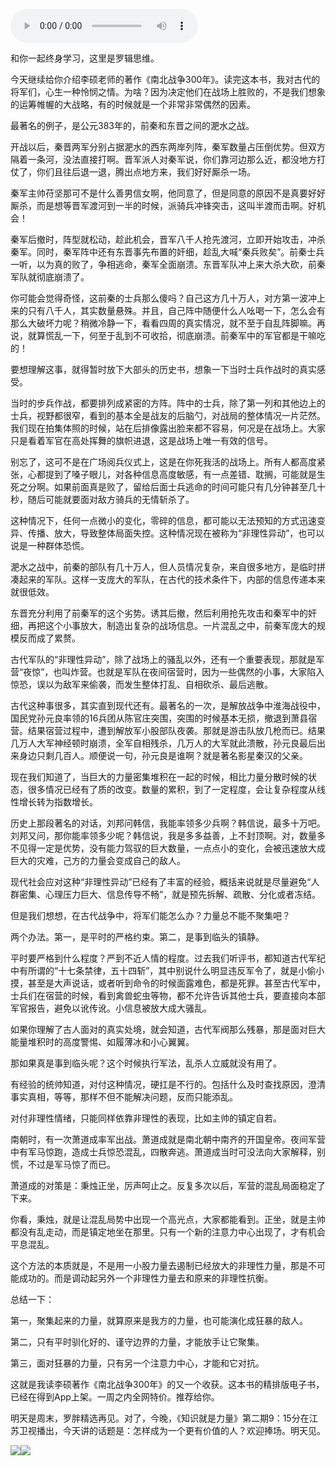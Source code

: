 <audio src="http://igetoss.cdn.igetget.com/mp3/201808/02/201808021159082858404551.mp3" controls="controls">您的浏览器不支持 audio 标签。</audio><p>和你一起终身学习，这里是罗辑思维。</p><p>今天继续给你介绍李硕老师的著作《南北战争300年》。读完这本书，我对古代的将军们，心生一种怜悯之情。为啥？因为决定他们在战场上胜败的，不是我们想象的运筹帷幄的大战略，有的时候就是一个非常非常偶然的因素。</p><p>最著名的例子，是公元383年的，前秦和东晋之间的淝水之战。</p><p>开战以后，秦晋两军分别占据淝水的西东两岸列阵，秦军数量占压倒优势。但双方隔着一条河，没法直接打啊。晋军派人对秦军说，你们靠河边那么近，都没地方打仗了，你们且往后退一退，腾出点地方来，我们好好厮杀一场。</p><p>秦军主帅苻坚那可不是什么善男信女啊，他同意了，但是同意的原因不是真要好好厮杀，而是想等晋军渡河到一半的时候，派骑兵冲锋突击，这叫半渡而击啊。好机会！</p><p>秦军后撤时，阵型就松动，趁此机会，晋军八千人抢先渡河，立即开始攻击，冲杀秦军。同时，秦军阵中还有东晋事先布置的奸细，趁乱大喊“秦兵败矣”。前秦士兵一听，以为真的败了，争相逃命，秦军全面崩溃。东晋军队冲上来大杀大砍，前秦军队就彻底崩溃了。</p><p>你可能会觉得奇怪，这前秦的士兵那么傻吗？自己这方几十万人，对方第一波冲上来的只有八千人，其实数量悬殊。并且，自己阵中随便什么人吆喝一下，怎么会有那么大破坏力呢？稍微冷静一下，看看四周的真实情况，就不至于自乱阵脚嘛。再说，就算慌乱一下，何至于乱到不可收拾，彻底崩溃。前秦军中的军官都是干嘛吃的！</p><p>要想理解这事，就得暂时放下大部头的历史书，想象一下当时士兵作战时的真实感受。</p><p>当时的步兵作战，都要排列成紧密的方阵。阵中的士兵，除了第一列和其他边上的士兵，视野都很窄，看到的基本全是战友的后脑勺，对战局的整体情况一片茫然。我们现在拍集体照的时候，站在后排像露出脸来都不容易，何况是在战场上。大家只是看着军官在高处挥舞的旗帜进退，这是战场上唯一有效的信号。</p><p>别忘了，这可不是在广场阅兵仪式上，这是在你死我活的战场上。所有人都高度紧张，心都提到了嗓子眼儿，对各种信息高度敏感，有一点差错、耽搁，可能就是生死之分啊。如果前面真是败了，留给后面士兵逃命的时间可能只有几分钟甚至几十秒，随后可能就要面对敌方骑兵的无情斩杀了。</p><p>这种情况下，任何一点微小的变化，零碎的信息，都可能以无法预知的方式迅速变异、传播、放大，导致整体局面失控。这种情况现在被称为“非理性异动”，也可以说是一种群体恐慌。</p><p>淝水之战中，前秦的部队有几十万人，但人员情况复杂，来自很多地方，是临时拼凑起来的军队。这样一支庞大的军队，在古代的技术条件下，内部的信息传递本来就很低效。</p><p>东晋充分利用了前秦军的这个劣势。诱其后撤，然后利用抢先攻击和秦军中的奸细，再把这个小事放大，制造出复杂的战场信息。一片混乱之中，前秦军庞大的规模反而成了累赘。</p><p>古代军队的“非理性异动”，除了战场上的骚乱以外，还有一个重要表现，那就是军营“夜惊”，也叫炸营。也就是军队在夜间宿营时，因为一些偶然的小事，大家陷入惊恐，误以为敌军来偷袭，而发生整体打乱、自相砍杀、最后逃散。</p><p>古代这种事很多，其实直到现代还有。最著名的一次，是解放战争中淮海战役中，国民党孙元良率领的16兵团从陈官庄突围，突围的时候基本无损，撤退到萧县宿营。结果宿营过程中，遭到解放军小股部队夜袭。那就是游击队放几枪而已。结果几万人大军神经顿时崩溃，全军自相残杀，几万人的大军就此溃散，孙元良最后出来身边只剩几百人。顺便说一句，孙元良是谁啊？就是著名影星秦汉的父亲。</p><p>现在我们知道了，当巨大的力量密集堆积在一起的时候，相比力量分散时候的状态，很多情况已经有了质的改变。数量的累积，到了一定程度，会让复杂程度从线性增长转为指数增长。</p><p>历史上那段著名的对话，刘邦问韩信，我能率领多少兵啊？韩信说，最多十万吧。刘邦又问，那你能率领多少呢？韩信说，我是多多益善，上不封顶啊。对，数量多不见得一定是优势，没有能力驾驭的巨大数量，一点点小的变化，会被迅速放大成巨大的灾难，己方的力量会变成自己的敌人。</p><p>现代社会应对这种“非理性异动”已经有了丰富的经验，概括来说就是尽量避免“人群密集、心理压力巨大、信息传导不畅”，就是预先拆解、疏散、分化或者冻结。</p><p>但是我们想想，在古代战争中，将军们能怎么办？力量总不能不聚集吧？</p><p>两个办法。第一，是平时的严格约束。第二，是事到临头的镇静。</p><p>平时要严格到什么程度？严到不近人情的程度。过去我们听评书，都知道古代军纪中有所谓的“十七条禁律，五十四斩”，其中别说什么明显违反军令了，就是小偷小摸，甚至是大声说话，或者听到命令的时候面露难色，都是死罪。甚至古代军中，士兵们在宿营的时候，看到禽兽蛇虫等物，都不允许告诉其他士兵，要直接向本部军官报告，避免以讹传讹。小信息被放大成大骚乱。</p><p>如果你理解了古人面对的真实处境，就会知道，古代军阀那么残暴，那是面对巨大能量堆积时的高度警惕、如履薄冰和小心翼翼。</p><p>那如果真是事到临头呢？这个时候执行军法，乱杀人立威就没有用了。</p><p>有经验的统帅知道，对付这种情况，硬扛是不行的。包括什么及时查找原因，澄清事实真相，等等，那样不但不能解决问题，反而只能添乱。</p><p>对付非理性情绪，只能同样依靠非理性的表现，比如主帅的镇定自若。</p><p>南朝时，有一次萧道成率军出战。萧道成就是南北朝中南齐的开国皇帝。夜间军营中有军马惊跑，造成士兵惊恐混乱，四散奔逃。萧道成当时可没法向大家解释，别慌，不过是军马惊了而已。</p><p>萧道成的对策是：秉烛正坐，厉声呵止之。反复多次以后，军营的混乱局面稳定了下来。</p><p>你看，秉烛，就是让混乱局势中出现一个高光点，大家都能看到。正坐，就是主帅都没有乱走动，而是镇定地坐在那里。只有一个新的注意力中心出现了，才有机会平息混乱。</p><p>这个方法的本质就是，不是用一小股力量去遏制已经放大的非理性力量，那是不可能成功的。而是调动起另外一个非理性力量去和原来的非理性抗衡。</p><p>总结一下：</p><p>第一，聚集起来的力量，就算原来是我方的力量，也可能演化成狂暴的敌人。</p><p>第二，只有平时驯化好的、谨守边界的力量，才能放手让它聚集。</p><p>第三，面对狂暴的力量，只有另一个注意力中心，才能和它对抗。</p><p>这就是我读李硕著作《南北战争300年》的又一个收获。这本书的精排版电子书，已经在得到App上架。一周之内全网特价。推荐给你。</p><p>明天是周末，罗胖精选再见。对了，今晚，《知识就是力量》第二期9：15分在江苏卫视播出，今天讲的话题是：怎样成为一个更有价值的人？欢迎捧场。明天见。</p><img src="https://piccdn.igetget.com/img/201808/02/201808021200026936901052.jpg" /><img src="https://piccdn.igetget.com/img/201808/02/201808021200062833184184.jpg" />